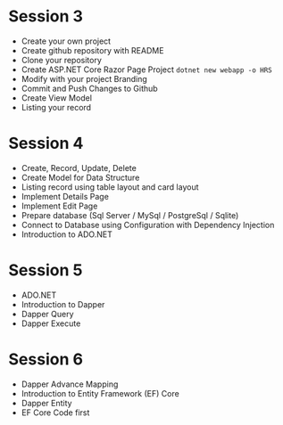 # Session 3
* Create your own project
* Create github repository with README
* Clone your repository
* Create ASP.NET Core Razor Page Project `dotnet new webapp -o HRS`
* Modify with your project Branding
* Commit and Push Changes to Github
* Create View Model
* Listing your record

# Session 4
* Create, Record, Update, Delete
* Create Model for Data Structure
* Listing record using table layout and card layout
* Implement Details Page
* Implement Edit Page
* Prepare database (Sql Server / MySql / PostgreSql / Sqlite)
* Connect to Database using Configuration with Dependency Injection
* Introduction to ADO.NET

# Session 5
* ADO.NET
* Introduction to Dapper
* Dapper Query
* Dapper Execute

# Session 6
* Dapper Advance Mapping
* Introduction to Entity Framework (EF) Core
* Dapper Entity
* EF Core Code first